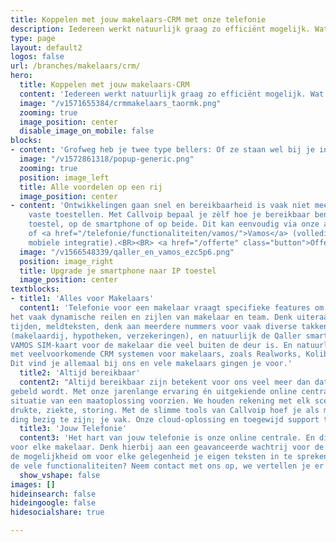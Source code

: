 ```yaml
---
title: Koppelen met jouw makelaars-CRM met onze telefonie
description: Iedereen werkt natuurlijk graag zo efficiënt mogelijk. Wat daar echt aan bijdraagt is het koppelen van jouw makelaarssoftware/CRM met onze telefonie. Met zo’n koppeling verschijnt op de computer van de assistent / makelaar een popup bij elk gesprek
type: page
layout: default2
logos: false
url: /branches/makelaars/crm/
hero:
  title: Koppelen met jouw makelaars-CRM
  content: 'Iedereen werkt natuurlijk graag zo efficiënt mogelijk. Wat daar echt aan bijdraagt is het koppelen van jouw makelaarssoftware/CRM met onze telefonie. Met zo’n koppeling verschijnt op de computer van de assistent / makelaar een popup bij elk gesprek. Deze popup biedt een waardevolle toevoeging aan al het telefoonverkeer.<br><br>Alle bekende namen ondersteunen we: <a href="https://www.callvoip.nl/marketplace/realworks/">Realworks</a>, <a href="https://www.callvoip.nl/marketplace/kolibri/">Kolibri</a>, <a href="https://www.callvoip.nl/marketplace/mews/">Mews</a> en nog veel meer. Voor Realworks bieden we een geweldige geïntegreerde koppeling met popup in Realworks en automatisch gesprekslog.<br><br><button class="button text-sm lg:text-normal" onclick="dialog.show();">Vraag de Makelaar-CRM koppeling demo aan</button>'
  image: "/v1571655384/crmmakelaars_taormk.png"
  zooming: true
  image_position: center
  disable_image_on_mobile: false
blocks:
- content: 'Grofweg heb je twee type bellers: Of ze staan wel bij je in het systeem, of niet. De koppeling gaat daar als volgt mee om.<br><br><b>Wanneer de beller bekend is bij jou kun je:</b><br>✔ Zien wie er belt, met naam en toenaam<br>✔ Direct het dossier erbij pakken vanuit de popup<br>✔ Historie bekijken van alle contact<br>✔ Een gespreksverslag maken of terugbelverzoek uitzetten<br><br><b>Wanneer de beller niet bekend is bij jou:</b><br>✔ Zie je het laatste contactmoment of momenten met dit nummer, wanneer en met welke collega.<br>✔ Automatische Google Number Lookup: als Google het nummer kent wordt deze verrijkt met naam, adres, plaats en website. Zo weet je toch meer dan enkel het nummer in het display van je telefoon'
  image: "/v1572861318/popup-generic.png"
  zooming: true
  position: image_left
  title: Alle voordelen op een rij 
  image_position: center
- content: 'Ontwikkelingen gaan snel en bereikbaarheid is vaak niet meer beperkt tot
    vaste toestellen. Met Callvoip bepaal je zèlf hoe je bereikbaar bent: op het vaste
    toestel, op de smartphone of op beide. Dit kan eenvoudig via onze app  <a href="/telefonie/qaller/">Qaller,</a>
    of <a href="/telefonie/functionaliteiten/vamos/">Vamos</a> (volledige vast- en
    mobiele integratie).<BR><BR> <a href="/offerte" class="button">Offerte aanvragen</a>'
  image: "/v1566548339/qaller_en_vamos_ezc5p6.png"
  position: image_right
  title: Upgrade je smartphone naar IP toestel
  image_position: center
textblocks:
- title1: 'Alles voor Makelaars'
  content1: 'Telefonie voor een makelaar vraagt specifieke features om optimaal te kunnen voorzien in
het vaak dynamische reilen en zijlen van makelaar en team. Denk uiteraard aan instelbare
tijden, meldteksten, denk aan meerdere nummers voor vaak diverse takken van sport
(makelaardij, hypotheken, verzekeringen), en natuurlijk de Qaller smartphone app en de
VAMOS SIM-kaart voor de makelaar die veel buiten de deur is. En natuurlijk: de koppeling
met veelvoorkomende CRM systemen voor makelaars, zoals Realworks, Kolibri en YES-Co.
Dit vind je allemaal bij ons en vele makelaars gingen je voor.'
  title2: 'Altijd bereikbaar'
  content2: "Altijd bereikbaar zijn betekent voor ons veel meer dan dat er ergens een toestel rinkelt als je
gebeld wordt. Met onze jarenlange ervaring én uitgekiende online centrale kunnen we elke
situatie van een maatoplossing voorzien. We houden rekening met elk scenario: grote
drukte, ziekte, storing. Met de slimme tools van Callvoip hoef je als makelaar maar met één
ding bezig te zijn; je vak. Onze cloud-oplossing en toegewijd support team doet de rest."
  title3: 'Jouw Telefonie'
  content3: 'Het hart van jouw telefonie is onze online centrale. En die kan een aantal erg handige zaken
voor elke makelaar. Denk hierbij aan een geavanceerde wachtrij voor de piekmomenten. Of
de mogelijkheid om voor elke gelegenheid je eigen teksten in te spreken. Meer weten over
de vele functionaliteiten? Neem contact met ons op, we vertellen je er alles over!'
  show_vshape: false
images: []
hideinsearch: false
hideingoogle: false
hidesocialshare: true

---
```

